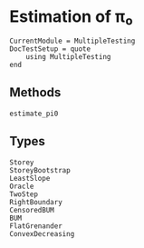 # Estimation of π₀

```@meta
CurrentModule = MultipleTesting
DocTestSetup = quote
    using MultipleTesting
end
```


## Methods

```@docs
estimate_pi0
```


## Types

```@docs
Storey
StoreyBootstrap
LeastSlope
Oracle
TwoStep
RightBoundary
CensoredBUM
BUM
FlatGrenander
ConvexDecreasing
```
